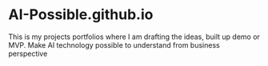 # AI-Possible.github.io
This is my projects portfolios where I am drafting the ideas, built up demo or MVP. Make AI technology possible to understand from business perspective
